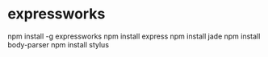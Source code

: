 # expressworks
npm install -g expressworks
npm install express
npm install jade
npm install body-parser
npm install stylus
